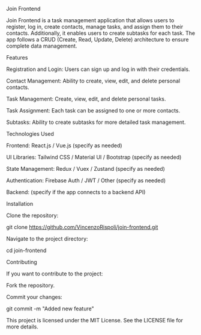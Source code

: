 Join Frontend

Join Frontend is a task management application that allows users to register, log in, create contacts, manage tasks, and assign them to their contacts. Additionally, it enables users to create subtasks for each task. The app follows a CRUD (Create, Read, Update, Delete) architecture to ensure complete data management.

Features

Registration and Login: Users can sign up and log in with their credentials.

Contact Management: Ability to create, view, edit, and delete personal contacts.

Task Management: Create, view, edit, and delete personal tasks.

Task Assignment: Each task can be assigned to one or more contacts.

Subtasks: Ability to create subtasks for more detailed task management.

Technologies Used

Frontend: React.js / Vue.js (specify as needed)

UI Libraries: Tailwind CSS / Material UI / Bootstrap (specify as needed)

State Management: Redux / Vuex / Zustand (specify as needed)

Authentication: Firebase Auth / JWT / Other (specify as needed)

Backend: (specify if the app connects to a backend API)

Installation

Clone the repository:

git clone https://github.com/VincenzoRispoli/join-frontend.git

Navigate to the project directory:

cd join-frontend

Contributing

If you want to contribute to the project:

Fork the repository.

Commit your changes:

git commit -m "Added new feature"

This project is licensed under the MIT License. See the LICENSE file for more details.

